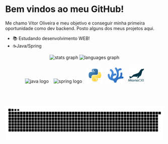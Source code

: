 
<div align="left">
  
  # Bem vindos ao meu GitHub! 

  Me chamo Vitor Oliveira e meu objetivo e conseguir minha primeira oportunidade como dev backend. Posto alguns dos meus projetos aqui.
</div>

<div align="left">
  
  - 📚 Estudando desenvolvimento WEB!
  - ☕Java/Spring
</div>

<div align="center">
  <img src="https://github-readme-stats.vercel.app/api?username=oliveir4-vitor&hide_title=false&hide_rank=false&show_icons=true&include_all_commits=true&count_private=true&disable_animations=false&theme=dracula&locale=pt-br&hide_border=false" height="150" alt="stats graph"  />
  <img src="https://github-readme-stats.vercel.app/api/top-langs?username=oliveir4-vitor&locale=pt-br&hide_title=false&layout=compact&card_width=320&langs_count=5&theme=dracula&hide_border=false" height="150" alt="languages graph"  />
</div>

###
<div align="center">
  <img src="https://cdn.jsdelivr.net/gh/devicons/devicon/icons/java/java-original.svg" height="50" alt="java logo" />
  <span>&nbsp;&nbsp;</span>
  <img src="https://cdn.jsdelivr.net/gh/devicons/devicon/icons/spring/spring-original.svg" height="50" alt="spring logo" />
  <span>&nbsp;&nbsp;</span>
  <img src="https://github.com/devicons/devicon/blob/v2.17.0/icons/python/python-original.svg" height="50" alt="python logo" />
  <span>&nbsp;&nbsp;</span>
  <img src="https://github.com/devicons/devicon/blob/v2.17.0/icons/vscodium/vscodium-original.svg" height="50" alt="python logo" />
  <span>&nbsp;&nbsp;</span>
  <img src="https://github.com/devicons/devicon/blob/v2.17.0/icons/mariadb/mariadb-original-wordmark.svg" height="50" alt="python logo" />
</div>

#

<div align="center">
  <br clear="both">
  
  ![snake animation](https://github.com/oliveir4-vitor/oliveir4-vitor/blob/output/snake.svg)
</div>

###
